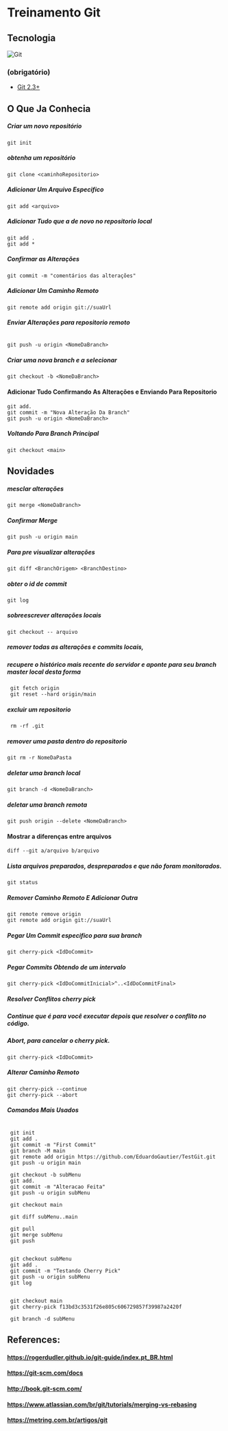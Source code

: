 # Treinamento Git




## Tecnologia

<img src="https://img.shields.io/badge/Git-330F63?style=for-the-badge&logo=gitlab&logoColor=white" alt="Git"/>




### (obrigatório)


- <a href="https://git-scm.com/downloads">Git 2.3+</a>




## O Que Ja Conhecia


##### Criar um novo repositório
```
git init

```

##### obtenha um repositório
```
git clone <caminhoRepositorio>
```

##### Adicionar Um Arquivo Especifico
```
git add <arquivo>

```

#####  Adicionar Tudo que a de novo no repositorio local

```
git add .
git add *

```

##### Confirmar as Alterações

```
git commit -m "comentários das alterações"

```

##### Adicionar Um Caminho Remoto


```
git remote add origin git://suaUrl

```

##### Enviar Alterações para repositorio remoto
```

git push -u origin <NomeDaBranch>

```

##### Criar uma nova branch e a selecionar
```
git checkout -b <NomeDaBranch>

```
#### Adicionar Tudo Confirmando As Alterações e Enviando Para Repositorio 

```
git add.
git commit -m "Nova Alteração Da Branch"
git push -u origin <NomeDaBranch>

```

##### Voltando Para Branch Principal

```
git checkout <main>

```



## Novidades


##### mesclar alterações

```
git merge <NomeDaBranch>

```

##### Confirmar Merge

```
git push -u origin main

```


##### Para pre visualizar alterações

```
git diff <BranchOrigem> <BranchDestino>

```


##### obter o id de commit 

```
git log

```

##### sobreescrever  alterações locais 


```
git checkout -- arquivo

```


##### remover todas as alterações e commits locais,
##### recupere o histórico mais recente do servidor e aponte para seu branch master local desta forma

```
 git fetch origin
 git reset --hard origin/main

```
##### excluir um repositorio

```
 rm -rf .git

```
##### remover uma pasta dentro do repositorio 

```
git rm -r NomeDaPasta

```

##### deletar uma branch local 

```
git branch -d <NomeDaBranch>

```


##### deletar uma branch remota 

```
git push origin --delete <NomeDaBranch>

```

#### Mostrar a diferenças entre arquivos


```
diff --git a/arquivo b/arquivo

```
##### Lista arquivos preparados, despreparados e que não foram monitorados.

```
git status

```

##### Remover Caminho Remoto E Adicionar Outra

```
git remote remove origin
git remote add origin git://suaUrl

```

##### Pegar Um Commit especifico para sua branch

```
git cherry-pick <IdDoCommit>

```


##### Pegar Commits Obtendo de um intervalo  

```
git cherry-pick <IdDoCommitInicial>^..<IdDoCommitFinal>

```

##### Resolver Conflitos cherry pick
##### Continue que é para você executar depois que resolver o conflito no código.
##### Abort, para cancelar o cherry pick.

```
git cherry-pick <IdDoCommit>

```


##### Alterar Caminho Remoto 

```
git cherry-pick --continue
git cherry-pick --abort

```

##### Comandos Mais Usados


```

 git init
 git add .
 git commit -m "First Commit"
 git branch -M main
 git remote add origin https://github.com/EduardoGautier/TestGit.git
 git push -u origin main

 git checkout -b subMenu	
 git add.
 git commit -m "Alteracao Feita"
 git push -u origin subMenu

 git checkout main
 
 git diff subMenu..main

 git pull
 git merge subMenu
 git push
 
 
 git checkout subMenu
 git add .
 git commit -m "Testando Cherry Pick"
 git push -u origin subMenu
 git log
 
 
 git checkout main
 git cherry-pick f13bd3c3531f26e805c606729857f39987a2420f
 
 git branch -d subMenu

```


## References: 

  #### https://rogerdudler.github.io/git-guide/index.pt_BR.html
  #### https://git-scm.com/docs
  #### http://book.git-scm.com/
  #### https://www.atlassian.com/br/git/tutorials/merging-vs-rebasing
  #### https://metring.com.br/artigos/git
  

  

